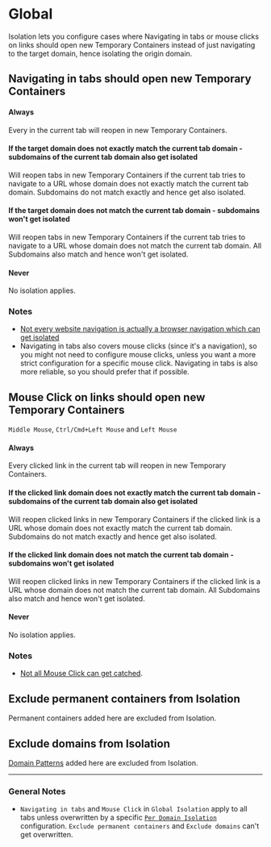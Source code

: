 # Global

Isolation lets you configure cases where Navigating in tabs or mouse clicks on links should open new Temporary Containers instead of just navigating to the target domain, hence isolating the origin domain.

## Navigating in tabs should open new Temporary Containers

#### Always
Every  in the current tab will reopen in new Temporary Containers.

#### If the target domain does not exactly match the current tab domain - subdomains of the current tab domain also get isolated
Will reopen tabs in new Temporary Containers if the current tab tries to navigate to a URL whose domain does not exactly match the current tab domain. Subdomains do not match exactly and hence get also isolated.

#### If the target domain does not match the current tab domain - subdomains won't get isolated
Will reopen tabs in new Temporary Containers if the current tab tries to navigate to a URL whose domain does not match the current tab domain. All Subdomains also match and hence won't get isolated.

#### Never
No isolation applies.

### Notes
- [Not every website navigation is actually a browser navigation which can get isolated](Isolation-Notes#navigating-in-tabs-isolation-exceptions)
- Navigating in tabs also covers mouse clicks (since it's a navigation), so you might not need to configure mouse clicks, unless you want a more strict configuration for a specific mouse click. Navigating in tabs is also more reliable, so you should prefer that if possible.

## Mouse Click on links should open new Temporary Containers

`Middle Mouse`, `Ctrl/Cmd+Left Mouse` and `Left Mouse`

#### Always
Every clicked link in the current tab will reopen in new Temporary Containers.

#### If the clicked link domain does not exactly match the current tab domain - subdomains of the current tab domain also get isolated
Will reopen clicked links in new Temporary Containers if the clicked link is a URL whose domain does not exactly match the current tab domain. Subdomains do not match exactly and hence get also isolated.

#### If the clicked link domain does not match the current tab domain - subdomains won't get isolated
Will reopen clicked links in new Temporary Containers if the clicked link is a URL whose domain does not match the current tab domain. All Subdomains also match and hence won't get isolated.

#### Never
No isolation applies.

### Notes
- [Not all Mouse Click can get catched](Isolation-Notes#mouse-clicks-exception).

## Exclude permanent containers from Isolation

Permanent containers added here are excluded from Isolation.

## Exclude domains from Isolation

[Domain Patterns](https://github.com/stoically/temporary-containers/wiki/Per-Domain-Isolation#domain-pattern) added here are excluded from Isolation.

---

### General Notes
- `Navigating in tabs` and `Mouse Click` in `Global Isolation` apply to all tabs unless overwritten by a specific [`Per Domain Isolation`](Per-Domain-Isolation) configuration. `Exclude permanent containers` and `Exclude domains` can't get overwritten.